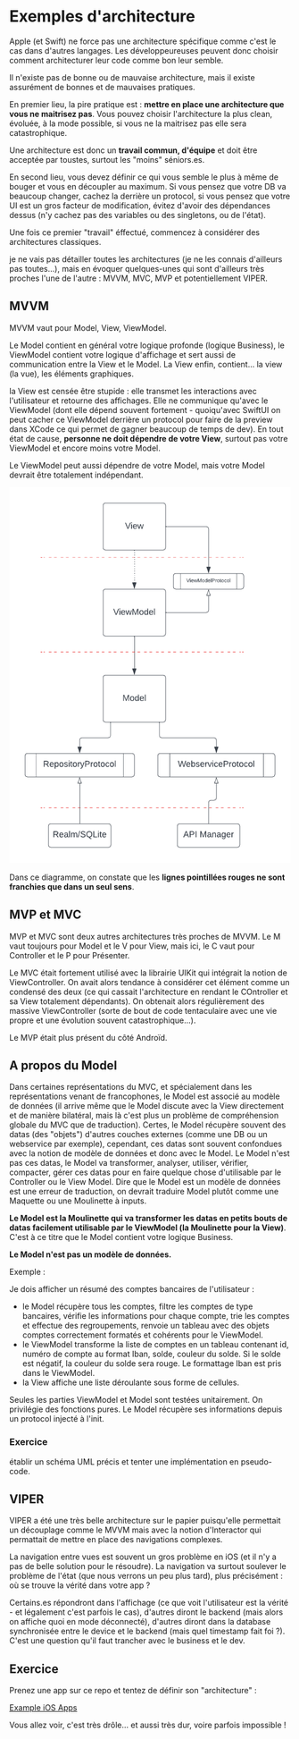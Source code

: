 # Exemples d'architecture

Apple (et Swift) ne force pas une architecture spécifique comme c'est le cas dans d'autres langages. Les développeureuses peuvent donc choisir comment architecturer leur code comme bon leur semble.

Il n'existe pas de bonne ou de mauvaise architecture, mais il existe assurément de bonnes et de mauvaises pratiques.

En premier lieu, la pire pratique est : **mettre en place une architecture que vous ne maitrisez pas**. Vous pouvez choisir l'architecture la plus clean, évoluée, à la mode possible, si vous ne la maitrisez pas elle sera catastrophique.

Une architecture est donc un **travail commun, d'équipe** et doit être acceptée par toustes, surtout les "moins" séniors.es.

En second lieu, vous devez définir ce qui vous semble le plus à même de bouger et vous en découpler au maximum. Si vous pensez que votre DB va beaucoup changer, cachez la derrière un protocol, si vous pensez que votre UI est un gros facteur de modification, évitez d'avoir des dépendances dessus (n'y cachez pas des variables ou des singletons, ou de l'état).

Une fois ce premier "travail" éffectué, commencez à considérer des architectures classiques.

je ne vais pas détailler toutes les architectures (je ne les connais d'ailleurs pas toutes...), mais en évoquer quelques-unes qui sont d'ailleurs très proches l'une de l'autre : MVVM, MVC, MVP et potentiellement VIPER.

## MVVM

MVVM vaut pour Model, View, ViewModel.

Le Model contient en général votre logique profonde (logique Business), le ViewModel contient votre logique d'affichage et sert aussi de communication entre la View et le Model. La View enfin, contient... la view (la vue), les éléments graphiques.

la View est censée être stupide : elle transmet les interactions avec l'utilisateur et retourne des affichages. Elle ne communique qu'avec le ViewModel (dont elle dépend souvent fortement - quoiqu'avec SwiftUI on peut cacher ce ViewModel derrière un protocol pour faire de la preview dans XCode ce qui permet de gagner beaucoup de temps de dev). En tout état de cause, **personne ne doit dépendre de votre View**, surtout pas votre ViewModel et encore moins votre Model.

Le ViewModel peut aussi dépendre de votre Model, mais votre Model devrait être totalement indépendant.

![MVVM](images/mvvm_mvc_mvp/mvvm.png)

Dans ce diagramme, on constate que les **lignes pointillées rouges ne sont franchies que dans un seul sens**.

## MVP et MVC

MVP et MVC sont deux autres architectures très proches de MVVM. Le M vaut toujours pour Model et le V pour View, mais ici, le C vaut pour Controller et le P pour Présenter.

Le MVC était fortement utilisé avec la librairie UIKit qui intégrait la notion de ViewController. On avait alors tendance à considérer cet élément comme un condensé des deux (ce qui cassait l'architecture en rendant le COntroller et sa View totalement dépendants). On obtenait alors régulièrement des massive ViewController (sorte de bout de code tentaculaire avec une vie propre et une évolution souvent catastrophique...).

Le MVP était plus présent du côté Androïd.

## A propos du Model

Dans certaines représentations du MVC, et spécialement dans les représentations venant de francophones, le Model est associé au modèle de données (il arrive même que le Model discute avec la View directement et de manière bilatéral, mais là c'est plus un problème de compréhension globale du MVC que de traduction). Certes, le Model récupère souvent des datas (des "objets") d'autres couches externes (comme une DB ou un webservice par exemple), cependant, ces datas sont souvent confondues avec la notion de modèle de données et donc avec le Model. Le Model n'est pas ces datas, le Model va transformer, analyser, utiliser, vérifier, compacter, gérer ces datas pour en faire quelque chose d'utilisable par le Controller ou le View Model. Dire que le Model est un modèle de données est une erreur de traduction, on devrait traduire Model plutôt comme une Maquette ou une Moulinette à inputs.

**Le Model est la Moulinette qui va transformer les datas en petits bouts de datas facilement utilisable par le ViewModel (la Moulinette pour la View)**. C'est à ce titre que le Model contient votre logique Business.

**Le Model n'est pas un modèle de données.**

Exemple :

Je dois afficher un résumé des comptes bancaires de l'utilisateur :
- le Model récupère tous les comptes, filtre les comptes de type bancaires, vérifie les informations pour chaque compte, trie les comptes et effectue des regroupements, renvoie un tableau avec des objets comptes correctement formatés et cohérents pour le ViewModel.
- le ViewModel transforme la liste de comptes en un tableau contenant id, numéro de compte au format Iban, solde, couleur du solde. Si le solde est négatif, la couleur du solde sera rouge. Le formattage Iban est pris dans le ViewModel.
- la View affiche une liste déroulante sous forme de cellules.

Seules les parties ViewModel et Model sont testées unitairement. On privilégie des fonctions pures. Le Model récupère ses informations depuis un protocol injecté à l'init.

### Exercice

établir un schéma UML précis et tenter une implémentation en pseudo-code.

## VIPER

VIPER a été une très belle architecture sur le papier puisqu'elle permettait un découplage comme le MVVM mais avec la notion d'Interactor qui permattait de mettre en place des navigations complexes.

La navigation entre vues est souvent un gros problème en iOS (et il n'y a pas de belle solution pour le résoudre). La navigation va surtout soulever le problème de l'état (que nous verrons un peu plus tard), plus précisément : où se trouve la vérité dans votre app ?

Certains.es répondront dans l'affichage (ce que voit l'utilisateur est la vérité - et légalement c'est parfois le cas), d'autres diront le backend (mais alors on affiche quoi en mode déconnecté), d'autres diront dans la database synchronisée entre le device et le backend (mais quel timestamp fait foi ?). C'est une question qu'il faut trancher avec le business et le dev.

## Exercice

Prenez une app sur ce repo et tentez de définir son "architecture" : 

[Example iOS Apps](https://github.com/jogendra/example-ios-apps)

Vous allez voir, c'est très drôle... et aussi très dur, voire parfois impossible !